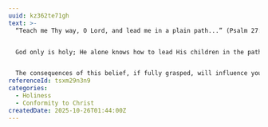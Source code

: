 ```yaml
---
uuid: kz362te71gh
text: >-
  “Teach me Thy way, O Lord, and lead me in a plain path...” (Psalm 27:11).


  God only is holy; He alone knows how to lead His children in the paths of holiness.  He knows every aspect of your soul, every thought of your heart, every secret of your character, its difficulties and hindrances.  He knows how to mold you to His will and lead you onwards to perfect sanctification.


  The consequences of this belief, if fully grasped, will influence your whole life.  You will seek to give yourself up to God more and more unreservedly, asking nothing, refusing nothing, wishing nothing but what He wills; not seeking to bring things about for yourself, taking all He sends joyfully and believing the “one step” set before you to be enough for you.
referenceId: tsxm29n3n9
categories:
  - Holiness
  - Conformity to Christ
createdDate: 2025-10-26T01:44:00Z
---
```


